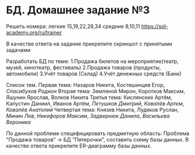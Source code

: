 # БД. Домашнее задание №3
Решить номера:
легкие
15,19,22,28,34
средние
8,10,11
https://sql-academy.org/ru/trainer

В качестве ответа на задание прикрепите скриншот с принятыми задачами

Разработать БД по теме:
1.Продажа билетов на мероприятие(театр, музей, кинотеатр, фестиваль)
2.Продажа товаров (продукты, автомобили)
3.Учёт товаров (Склад)
4.Учёт денежных средств (Банк)

Список тем.
Первая тема:
Назаров Никита, Костяшинцев Егор, *Спасибухов Родион*
Вторая тема:
Земляной Мирон, Коротков Максим, Яшунин Ярослав, Волков Никита
Третья тема:
Кислянских Артём, Капустин Даниил, Иванов Артём, *Петушков Дмитрий*, *Ковалёв Артем*, *Ковалёв Анатолий*
Четвертая тема:
Князев Никита, Лудяков Руслан, *Минин Лев*, *Никифоров Максим*, *Задвернюк Данила*, *Васильева Вероника*

По данной проблеме специфицировать предметную область: Проблема "Продажа товаров" -> БД "Пятерочки", составить схему базы данных.
В качестве ответа прикрепите ER-диаграмму базы данных.